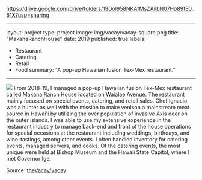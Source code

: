 


https://drive.google.com/drive/folders/19Dol958NKAfMsZAiIbN07Ho89fE0_61X?usp=sharing

---
layout: project
type: project
image: img/vacay/vacay-square.png
title: "MakanaRanchHouse"
date: 2019
published: true
labels:
  - Restaurant
  - Catering
  - Retail
  - Food
summary: "A pop-up Hawaiian fusion Tex-Mex restaurant."
---

<img class="img-fluid" src="../img/vacay/vacay-home-page.png">
From 2018-19, I managed a pop-up Hawaiian fusion Tex-Mex restaurant called Makana Ranch House located on Waialae Avenue. The restaurant mainly focused on special events, catering, and retail sales. Chef Ignacio was a hunter as well with the mission to make venison a mainstream meat source in Hawai'i by utilizing the over population of invasive Axis deer on the outer islands. 
I was able to use my extensive experience in the restaurant industry to manage back-end and front of the house operations for special occasions at the restaurant including weddings, birthdays, and wine-tastings, among other events. I often handled inventory for catering events, managed servers, and cooks. Of the catering events, the most unique were held at Bishop Museum and the Hawaii State Capitol, where I met Governor Ige.

 
Source: <a href="https://github.com/theVacay/vacay">theVacay/vacay</a>
